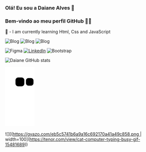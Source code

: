 ### Olá! Eu sou a Daiane Alves 👋
### Bem-vindo ao meu perfil GitHub 👩‍💻
 🌱 - I am currently learning Html, Css and JavaScript

 ![Blog](https://img.shields.io/badge/HTML-239120?style=for-the-badge&logo=html5&logoColor=white)
![Blog](https://img.shields.io/badge/CSS-239120?&style=for-the-badge&logo=css3&logoColor=white)
![Blog](https://img.shields.io/badge/JavaScript-F7DF1E?style=for-the-badge&logo=javascript&logoColor=black)

![Figma](https://img.shields.io/badge/figma-%23F24E1E.svg?style=for-the-badge&logo=figma&logoColor=white)
[![LinkedIn](https://img.shields.io/badge/LinkedIn-0077B5?style=for-the-badge&logo=linkedin&logoColor=white)](https://www.linkedin.com/in/daiane-alves-de-oliveira/)
![Bootstrap](https://img.shields.io/badge/bootstrap-%23563D7C.svg?style=for-the-badge&logo=bootstrap&logoColor=white)


![Daiane GitHub stats](https://github-readme-stats.vercel.app/api?username=DaianedeOliveira&show_icons=true&theme=radical)


![Snake animation](https://github.com/DaianedeOliveira/DaianedeOliveira/blob/output/github-contribution-grid-snake.svg)

![][([https://gyazo.com/eb5c5741b6a9a16c692170a41a49c858.png ](https://myoctocat.com/build-your-octocat/)| width=100](https://tenor.com/view/cat-computer-typing-busy-gif-15481689))



